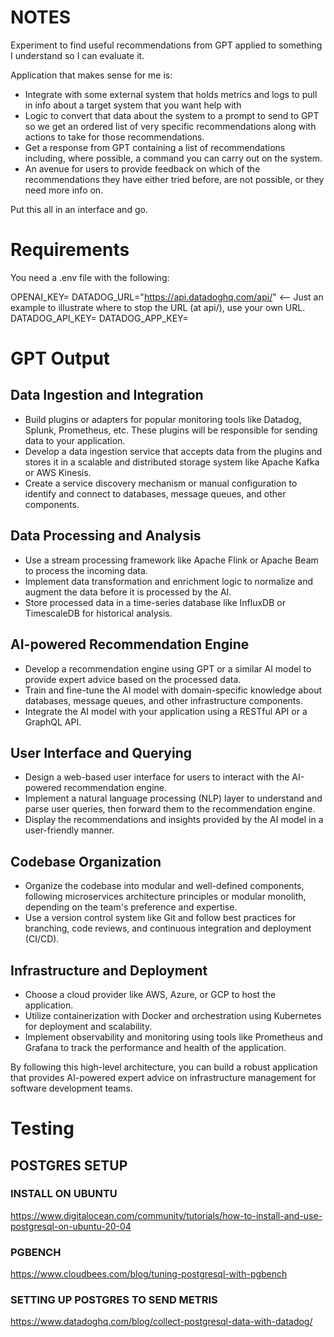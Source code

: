 # NOTES

Experiment to find useful recommendations from GPT applied to something I understand so I can evaluate it.

Application that makes sense for me is:
- Integrate with some external system that holds metrics and logs to pull in info about a target system that you want help with
- Logic to convert that data about the system to a prompt to send to GPT so we get an ordered list of very specific recommendations along with actions to take for those recommendations.
- Get a response from GPT containing a list of recommendations including, where possible, a command you can carry out on the system.
- An avenue for users to provide feedback on which of the recommendations they have either tried before, are not possible, or they need more info on.

Put this all in an interface and go.

# Requirements

You need a .env file with the following:

OPENAI_KEY=<yours here>
DATADOG_URL="https://api.datadoghq.com/api/" <-- Just an example to illustrate where to stop the URL (at api/), use your own URL.
DATADOG_API_KEY=<yours here>
DATADOG_APP_KEY=<yours here>

# GPT Output

## Data Ingestion and Integration
- Build plugins or adapters for popular monitoring tools like Datadog, Splunk, Prometheus, etc. These plugins will be responsible for sending data to your application.
- Develop a data ingestion service that accepts data from the plugins and stores it in a scalable and distributed storage system like Apache Kafka or AWS Kinesis.
- Create a service discovery mechanism or manual configuration to identify and connect to databases, message queues, and other components.

## Data Processing and Analysis
- Use a stream processing framework like Apache Flink or Apache Beam to process the incoming data.
- Implement data transformation and enrichment logic to normalize and augment the data before it is processed by the AI.
- Store processed data in a time-series database like InfluxDB or TimescaleDB for historical analysis.

## AI-powered Recommendation Engine
- Develop a recommendation engine using GPT or a similar AI model to provide expert advice based on the processed data.
- Train and fine-tune the AI model with domain-specific knowledge about databases, message queues, and other infrastructure components.
- Integrate the AI model with your application using a RESTful API or a GraphQL API.

## User Interface and Querying
- Design a web-based user interface for users to interact with the AI-powered recommendation engine.
- Implement a natural language processing (NLP) layer to understand and parse user queries, then forward them to the recommendation engine.
- Display the recommendations and insights provided by the AI model in a user-friendly manner.

## Codebase Organization
- Organize the codebase into modular and well-defined components, following microservices architecture principles or modular monolith, depending on the team's preference and expertise.
- Use a version control system like Git and follow best practices for branching, code reviews, and continuous integration and deployment (CI/CD).

## Infrastructure and Deployment
- Choose a cloud provider like AWS, Azure, or GCP to host the application.
- Utilize containerization with Docker and orchestration using Kubernetes for deployment and scalability.
- Implement observability and monitoring using tools like Prometheus and Grafana to track the performance and health of the application.

By following this high-level architecture, you can build a robust application that provides AI-powered expert advice on infrastructure management for software development teams.


# Testing

## POSTGRES SETUP

### INSTALL ON UBUNTU
https://www.digitalocean.com/community/tutorials/how-to-install-and-use-postgresql-on-ubuntu-20-04

### PGBENCH
https://www.cloudbees.com/blog/tuning-postgresql-with-pgbench

### SETTING UP POSTGRES TO SEND METRIS
https://www.datadoghq.com/blog/collect-postgresql-data-with-datadog/

